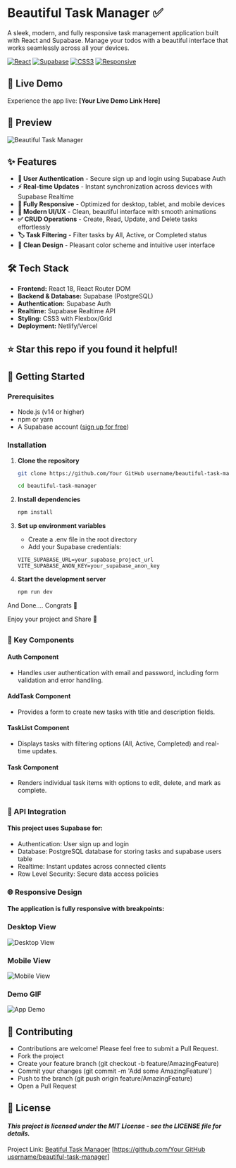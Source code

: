 # Beautiful Task Manager ✅

A sleek, modern, and fully responsive task management application built with React and Supabase. Manage your todos with a beautiful interface that works seamlessly across all your devices.

[![React](https://img.shields.io/badge/React-18.2.0-blue.svg)](https://reactjs.org/)
[![Supabase](https://img.shields.io/badge/Supabase-3.0.0-green.svg)](https://supabase.com/)
[![CSS3](https://img.shields.io/badge/CSS3-Styling-orange.svg)](https://developer.mozilla.org/en-US/docs/Web/CSS)
[![Responsive](https://img.shields.io/badge/Design-Responsive-ff69b4.svg)](https://developer.mozilla.org/en-US/docs/Learn/CSS/CSS_layout/Responsive_Design)





## 🌟 Live Demo

Experience the app live: **[Your Live Demo Link Here]**

## 📸 Preview

![Beautiful Task Manager](https://via.placeholder.com/800x400.png?text=Add+Your+App+Screenshot+Here)




## ✨ Features

- **🔐 User Authentication** - Secure sign up and login using Supabase Auth
- **⚡ Real-time Updates** - Instant synchronization across devices with Supabase Realtime
- **📱 Fully Responsive** - Optimized for desktop, tablet, and mobile devices
- **🎨 Modern UI/UX** - Clean, beautiful interface with smooth animations
- **✅ CRUD Operations** - Create, Read, Update, and Delete tasks effortlessly
- **🏷️ Task Filtering** - Filter tasks by All, Active, or Completed status
- **🌙 Clean Design** - Pleasant color scheme and intuitive user interface

## 🛠️ Tech Stack

- **Frontend:** React 18, React Router DOM
- **Backend & Database:** Supabase (PostgreSQL)
- **Authentication:** Supabase Auth
- **Realtime:** Supabase Realtime API
- **Styling:** CSS3 with Flexbox/Grid
- **Deployment:** Netlify/Vercel


## ⭐ Star this repo if you found it helpful!


## 🚀 Getting Started

### Prerequisites

- Node.js (v14 or higher)
- npm or yarn
- A Supabase account ([sign up for free](https://supabase.com/))

### Installation

1. **Clone the repository**
   ```bash
   git clone https://github.com/Your GitHub username/beautiful-task-manager.git
   
   cd beautiful-task-manager

2. **Install dependencies**
    ```bash
    npm install

3. **Set up environment variables**

    - Create a .env file in the root directory
    - Add your Supabase credentials:

    ```text
    VITE_SUPABASE_URL=your_supabase_project_url
    VITE_SUPABASE_ANON_KEY=your_supabase_anon_key

4. **Start the development server**

    ```bash
    npm run dev

And Done....  Congrats 👏

Enjoy your project and Share 🔗
##
### 🎨 Key Components

#### Auth Component
- Handles user authentication with email and password, including form validation and error handling.

#### AddTask Component
- Provides a form to create new tasks with title and description fields.

#### TaskList Component
- Displays tasks with filtering options (All, Active, Completed) and real-time updates.

#### Task Component
- Renders individual task items with options to edit, delete, and mark as complete.

##
### 🔧 API Integration

#### This project uses Supabase for:

- Authentication: User sign up and login
- Database: PostgreSQL database for storing tasks and supabase users table
- Realtime: Instant updates across connected clients
- Row Level Security: Secure data access policies

### 🌐 Responsive Design
#### The application is fully responsive with breakpoints:

### Desktop View
![Desktop View](https://via.placeholder.com/600x300.png?text=Desktop+Screenshot)

### Mobile View
![Mobile View](https://via.placeholder.com/300x500.png?text=Mobile+Screenshot)

### Demo GIF
![App Demo](https://via.placeholder.com/600x300.png?text=Add+Your+GIF+Demonstration+Here)

## 🤝 Contributing
- Contributions are welcome! Please feel free to submit a Pull Request.
- Fork the project
- Create your feature branch (git checkout -b feature/AmazingFeature)
- Commit your changes (git commit -m 'Add some AmazingFeature')
- Push to the branch (git push origin feature/AmazingFeature)
- Open a Pull Request

## 📄 License
#### *This project is licensed under the MIT License - see the LICENSE file for details.*


Project Link: [Beatiful Task Manager]() [[https://github.com/Your GitHub username/beautiful-task-manager]()]
